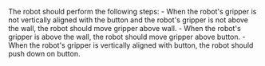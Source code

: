 

The robot should perform the following steps:
    - When the robot's gripper is not vertically aligned with the button and the robot's gripper is not above the wall, the robot should move gripper above wall.
    - When the robot's gripper is above the wall, the robot should move gripper above button.
    - When the robot's gripper is vertically aligned with button, the robot should push down on button.